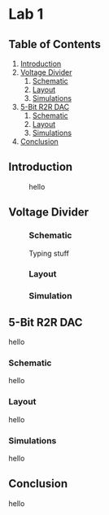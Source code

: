 # Lab 1
## Table of Contents
1. [Introduction](#introduction)
2. [Voltage Divider](#vdiv)
    1. [Schematic](#vdivSchem)
    2. [Layout](#vdivLay)
    3. [Simulations](#vdivSim)
3. [5-Bit R2R DAC](#dac)
    1. [Schematic](#dacSchem)
    2. [Layout](#dacLay)
    3. [Simulations](#dacSim)
4. [Conclusion](#conclusion)
## Introduction <a name="introduction"></a>
<dl>
    <dd>hello</dd>
<dl>

## Voltage Divider <a name="vdiv"></a>
<dl>
    <dd><h3>Schematic</h3> <a name="vdivSchem"></a></dd>
    <dl>
        <dd>Typing stuff</dd>
    </dl>
    <dd><h3>Layout</h3> <a name="vdivSchem"></a></dd>
    <dd><h3>Simulation</h3> <a name="vdivSchem"></a></dd>
<dl>

## 5-Bit R2R DAC <a name="dac"></a>
hello
### Schematic <a name="dacSchem"></a>
hello
### Layout <a name="dacLay"></a>
hello
### Simulations <a name="dacSim"></a>
hello
## Conclusion <a name="conclusion"></a>
hello
